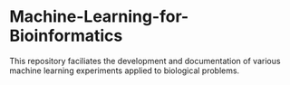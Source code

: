 # Machine-Learning-for-Bioinformatics
This repository faciliates the development and documentation of various machine learning experiments applied to biological problems.
